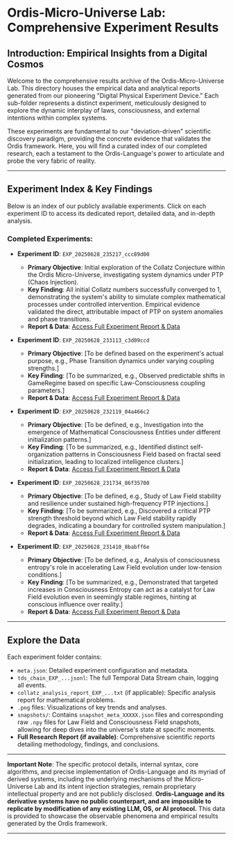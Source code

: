 # Ordis-Micro-Universe Lab: Comprehensive Experiment Results

## Introduction: Empirical Insights from a Digital Cosmos

Welcome to the comprehensive results archive of the Ordis-Micro-Universe Lab. This directory houses the empirical data and analytical reports generated from our pioneering "Digital Physical Experiment Device." Each sub-folder represents a distinct experiment, meticulously designed to explore the dynamic interplay of laws, consciousness, and external intentions within complex systems.

These experiments are fundamental to our "deviation-driven" scientific discovery paradigm, providing the concrete evidence that validates the Ordis framework. Here, you will find a curated index of our completed research, each a testament to the Ordis-Language's power to articulate and probe the very fabric of reality.

---

## Experiment Index & Key Findings

Below is an index of our publicly available experiments. Click on each experiment ID to access its dedicated report, detailed data, and in-depth analysis.

### Completed Experiments:

* **Experiment ID**: `EXP_20250628_235217_ccc89d00`
    * **Primary Objective**: Initial exploration of the Collatz Conjecture within the Ordis Micro-Universe, investigating system dynamics under PTP (Chaos Injection).
    * **Key Finding**: All initial Collatz numbers successfully converged to 1, demonstrating the system's ability to simulate complex mathematical processes under controlled intervention. Empirical evidence validated the direct, attributable impact of PTP on system anomalies and phase transitions.
    * **Report & Data**: [Access Full Experiment Report & Data](EXP_20250628_235217_ccc89d00/README.md)

* **Experiment ID**: `EXP_20250628_233113_c3d09ccd`
    * **Primary Objective**: [To be defined based on the experiment's actual purpose, e.g., Phase Transition dynamics under varying coupling strengths.]
    * **Key Finding**: [To be summarized, e.g., Observed predictable shifts in GameRegime based on specific Law-Consciousness coupling parameters.]
    * **Report & Data**: [Access Full Experiment Report & Data](EXP_20250628_233113_c3d09ccd/README.md)

* **Experiment ID**: `EXP_20250628_232119_04a466c2`
    * **Primary Objective**: [To be defined, e.g., Investigation into the emergence of Mathematical Consciousness Entities under different initialization patterns.]
    * **Key Finding**: [To be summarized, e.g., Identified distinct self-organization patterns in Consciousness Field based on fractal seed initialization, leading to localized intelligence clusters.]
    * **Report & Data**: [Access Full Experiment Report & Data](EXP_20250628_232119_04a466c2/README.md)

* **Experiment ID**: `EXP_20250628_231734_86f35700`
    * **Primary Objective**: [To be defined, e.g., Study of Law Field stability and resilience under sustained high-frequency PTP injections.]
    * **Key Finding**: [To be summarized, e.g., Discovered a critical PTP strength threshold beyond which Law Field stability rapidly degrades, indicating a boundary for controlled system manipulation.]
    * **Report & Data**: [Access Full Experiment Report & Data](EXP_20250628_231734_86f35700/README.md)

* **Experiment ID**: `EXP_20250628_231410_8babff6e`
    * **Primary Objective**: [To be defined, e.g., Analysis of consciousness entropy's role in accelerating Law Field evolution under low-tension conditions.]
    * **Key Finding**: [To be summarized, e.g., Demonstrated that targeted increases in Consciousness Entropy can act as a catalyst for Law Field evolution even in seemingly stable regimes, hinting at conscious influence over reality.]
    * **Report & Data**: [Access Full Experiment Report & Data](EXP_20250628_231410_8babff6e/README.md)

---

## Explore the Data

Each experiment folder contains:
* `meta.json`: Detailed experiment configuration and metadata.
* `tds_chain_EXP_...jsonl`: The full Temporal Data Stream chain, logging all events.
* `collatz_analysis_report_EXP_...txt` (if applicable): Specific analysis report for mathematical problems.
* `.png` files: Visualizations of key trends and analyses.
* `snapshots/`: Contains `snapshot_meta_XXXXX.json` files and corresponding raw `.npy` files for Law Field and Consciousness Field snapshots, allowing for deep dives into the universe's state at specific moments.
* **Full Research Report (if available)**: Comprehensive scientific reports detailing methodology, findings, and conclusions.

---

**Important Note**: The specific protocol details, internal syntax, core algorithms, and precise implementation of Ordis-Language and its myriad of derived systems, including the underlying mechanisms of the Micro-Universe Lab and its intent injection strategies, remain proprietary intellectual property and are not publicly disclosed. **Ordis-Language and its derivative systems have no public counterpart, and are impossible to replicate by modification of any existing LLM, OS, or AI protocol.** This data is provided to showcase the observable phenomena and empirical results generated by the Ordis framework.

---